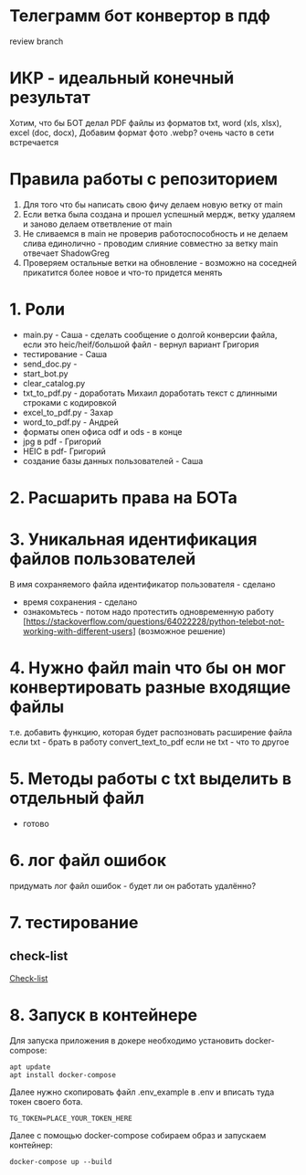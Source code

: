# Телеграмм бот конвертор в пдф
review branch 
# ИКР - идеальный конечный результат

Хотим, что бы БОТ делал PDF файлы
из форматов txt, word (xls, xlsx), excel (doc, docx),
Добавим формат фото .webp? очень часто в сети встречается

# Правила работы с репозиторием

1. Для того что бы написать свою фичу делаем новую ветку от main
2. Если ветка была создана и прошел успешный мердж, ветку удаляем и заново делаем ответвление от main
3. Не сливаемся в main не проверив работоспособность и не делаем слива единолично - проводим слияние совместно за ветку
   main отвечает ShadowGreg
4. Проверяем остальные ветки на обновление - возможно на соседней прикатится более новое и что-то придется менять

# 1. Роли

* main.py - Саша - сделать сообщение о долгой конверсии файла, если это heic/heif/большой файл - вернул вариант Григория
* тестирование - Саша
* send_doc.py -
* start_bot.py
* clear_catalog.py
* txt_to_pdf.py - доработать Михаил доработать текст с длинными строками с кодировкой
* excel_to_pdf.py - Захар
* word_to_pdf.py - Андрей
* форматы опен офиса odf и ods - в конце
* jpg в pdf - Григорий
* HEIC в pdf- Григорий
* создание базы данных пользователей - Саша

# 2. Расшарить права на БОТа

# 3. Уникальная идентификация файлов пользователей

В имя сохраняемого файла идентификатор пользователя - сделано

+ время сохранения - сделано
+ ознакомьтесь - потом надо протестить одновременную
  работу [https://stackoverflow.com/questions/64022228/python-telebot-not-working-with-different-users] (возможное
  решение)

# 4. Нужно файл main что бы он мог конвертировать разные входящие файлы

т.е. добавить функцию, которая будет распозновать расширение файла
если txt - брать в работу convert_text_to_pdf
если не txt - что то другое

# 5. Методы работы с txt выделить в отдельный файл
- готово
# 6. лог файл ошибок

придумать лог файл ошибок - будет ли он работать удалённо? 
# 7. тестирование
## check-list
[Check-list](https://docs.google.com/spreadsheets/d/1ZcLOYGYTrBpCamewE_iFhbuU2kZe5IdxOmcHBWc8Uxs/edit#gid=0)


# 8. Запуск в контейнере
Для запуска приложения в докере необходимо установить docker-compose:  
``` shell
apt update  
apt install docker-compose  
```

Далее нужно скопировать файл .env_example в .env и вписать туда токен своего бота.
```
TG_TOKEN=PLACE_YOUR_TOKEN_HERE
```

Далее с помощью docker-compose собираем образ и запускаем контейнер:  
``` shell
docker-compose up --build  
```